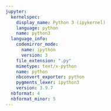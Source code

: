 ```yaml
---
jupyter:
  kernelspec:
    display_name: Python 3 (ipykernel)
    language: python
    name: python3
  language_info:
    codemirror_mode:
      name: ipython
      version: 3
    file_extension: ".py"
    mimetype: text/x-python
    name: python
    nbconvert_exporter: python
    pygments_lexer: ipython3
    version: 3.9.7
  nbformat: 4
  nbformat_minor: 5
---
```

